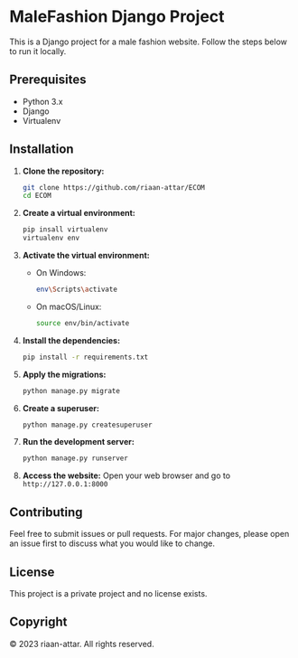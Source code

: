 # MaleFashion Django Project

This is a Django project for a male fashion website. Follow the steps below to run it locally.

## Prerequisites

- Python 3.x
- Django
- Virtualenv

## Installation

1. **Clone the repository:**
    ```sh
    git clone https://github.com/riaan-attar/ECOM
    cd ECOM
    ```

2. **Create a virtual environment:**
    ```sh
    pip insall virtualenv
    virtualenv env
    ```

3. **Activate the virtual environment:**
    - On Windows:
        ```sh
        env\Scripts\activate
        ```
    - On macOS/Linux:
        ```sh
        source env/bin/activate
        ```

4. **Install the dependencies:**
    ```sh
    pip install -r requirements.txt
    ```

5. **Apply the migrations:**
    ```sh
    python manage.py migrate
    ```

6. **Create a superuser:**
    ```sh
    python manage.py createsuperuser
    ```

7. **Run the development server:**
    ```sh
    python manage.py runserver
    ```

8. **Access the website:**
    Open your web browser and go to `http://127.0.0.1:8000`

## Contributing

Feel free to submit issues or pull requests. For major changes, please open an issue first to discuss what you would like to change.

## License

This project is a private project and no license exists.

## Copyright

© 2023 riaan-attar. All rights reserved.
